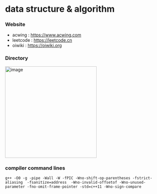 # data structure & algorithm #
###  Website ###
  - acwing : https://www.acwing.com 
  - leetcode : https://leetcode.cn
  - oiwiki : https://oiwiki.org
### Directory ###
  <img width="298" alt="image" src="https://user-images.githubusercontent.com/1087071/199039828-81fb74f1-5bb2-4d6f-aa08-593702cf4e37.png">

### compiler command lines ###
  ```g++ -O0 -g -pipe -Wall -W -fPIC -Wno-shift-op-parentheses -fstrict-aliasing  -fsanitize=address  -Wno-invalid-offsetof -Wno-unused-parameter -fno-omit-frame-pointer -std=c++11 -Wno-sign-compare```
  
